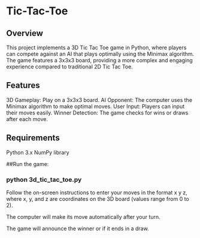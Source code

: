 # Tic-Tac-Toe

## Overview
This project implements a 3D Tic Tac Toe game in Python, where players can compete against an AI that plays optimally using the Minimax algorithm. The game features a 3x3x3 board, providing a more complex and engaging experience compared to traditional 2D Tic Tac Toe.

## Features
3D Gameplay: Play on a 3x3x3 board.
AI Opponent: The computer uses the Minimax algorithm to make optimal moves.
User Input: Players can input their moves easily.
Winner Detection: The game checks for wins or draws after each move.

## Requirements
Python 3.x
NumPy library

##Run the game:

### python 3d_tic_tac_toe.py
Follow the on-screen instructions to enter your moves in the format x y z, where x, y, and z are coordinates on the 3D board (values range from 0 to 2).

The computer will make its move automatically after your turn.

The game will announce the winner or if it ends in a draw.




